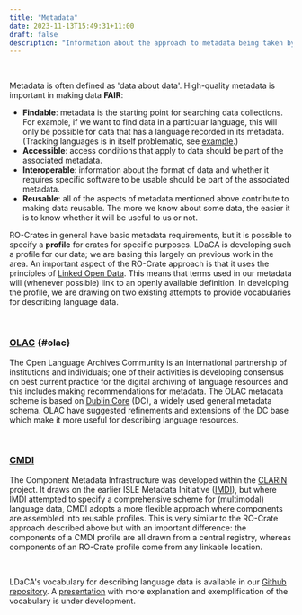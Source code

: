 ```yaml
---
title: "Metadata"
date: 2023-11-13T15:49:31+11:00
draft: false
description: "Information about the approach to metadata being taken by LDaCA."
---
```


<br>

Metadata is often defined as 'data about data'. High-quality metadata is important in making data **FAIR**:

- **Findable**: metadata is the starting point for searching data collections. For example, if we want to find data in a particular language, this will only be possible for data that has a language recorded in its metadata. (Tracking languages is in itself problematic, see [example](/tools/ldaca-resources/metadata/example).)
- **Accessible**: access conditions that apply to data should be part of the associated metadata.
- **Interoperable**: information about the format of data and whether it requires specific software to be usable should be part of the associated metadata.
- **Reusable**: all of the aspects of metadata mentioned above contribute to making data reusable. The more we know about some data, the easier it is to know whether it will be useful to us or not.

RO-Crates in general have basic metadata requirements, but it is possible to specify a **profile** for crates for specific purposes. LDaCA is developing such a profile for our data; we are basing this largely on previous work in the area. An important aspect of the RO-Crate approach is that it uses the principles of [Linked Open Data](https://en.wikipedia.org/wiki/Linked_data#Linked_open_data). This means that terms used in our metadata will (whenever possible) link to an openly available definition. In developing the profile, we are drawing on two existing attempts to provide vocabularies for describing language data.

<br>

### [OLAC](http://www.language-archives.org/) {#olac}

The Open Language Archives Community is an international partnership of institutions and individuals; one of their activities is developing consensus on best current practice for the digital archiving of language resources and this includes making recommendations for metadata. The OLAC metadata scheme is based on [Dublin Core](https://www.dublincore.org/) (DC), a widely used general metadata schema. OLAC have suggested refinements and extensions of the DC base which make it more useful for describing language resources.

<br>

### [CMDI](https://www.clarin.eu/content/component-metadata)

The Component Metadata Infrastructure was developed within the [CLARIN](https://www.clarin.eu) project. It draws on the earlier ISLE Metadata Initiative ([IMDI](https://en.wikipedia.org/wiki/IMDI)), but where IMDI attempted to specify a comprehensive scheme for (multimodal) language data, CMDI adopts a more flexible approach where components are assembled into reusable profiles. This is very similar to the RO-Crate approach described above but with an important difference: the components of a CMDI profile are all drawn from a central registry, whereas components of an RO-Crate profile come from any linkable location.

<br>

LDaCA's vocabulary for describing language data is available in our [Github repository](https://github.com/Language-Research-Technology/language-data-commons-vocabs/blob/master/ontology.md). A [presentation](https://ldaca.gitbook.io/metadata-for-language-data/) with more explanation and exemplification of the vocabulary is under development.

<br>

<br>
